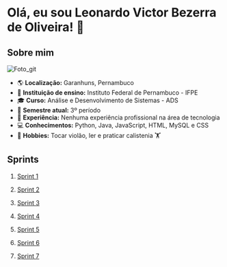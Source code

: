 # **Olá, eu sou Leonardo Victor Bezerra de Oliveira!** 👋

## Sobre mim
![Foto_git](assets/Fotogit.jpg)
- 🌎 **Localização:** Garanhuns, Pernambuco
- 🏫 **Instituição de ensino:** Instituto Federal de Pernambuco - IFPE
- 🎓 **Curso:** Análise e Desenvolvimento de Sistemas - ADS 
- 📖 **Semestre atual:** 3º período
- 💼 **Experiência:** Nenhuma experiência profissional na área de tecnologia
- 💻 **Conhecimentos:** Python, Java, JavaScript, HTML, MySQL e CSS
- 🎸 **Hobbies:** Tocar violão, ler e praticar calistenia 🏋️

## Sprints
1. [Sprint 1](Sprint1/)

2. [Sprint 2](Sprint2/)

3. [Sprint 3](Sprint3/)

4. [Sprint 4](Sprint4/)

5. [Sprint 5](Sprint5/)

6. [Sprint 6](Sprint6/)

7. [Sprint 7](Sprint7/)
